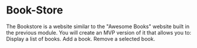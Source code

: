 # Book-Store
The Bookstore is a website similar to the "Awesome Books" website built in the previous module. You will create an MVP version of it that allows you to:  Display a list of books. Add a book. Remove a selected book.
